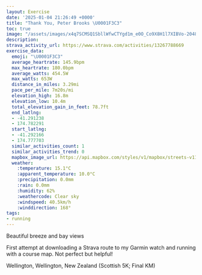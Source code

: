```yaml
---
layout: Exercise
date: '2025-01-04 21:26:49 +0000'
title: "Thank You, Peter Brooks \U0001F3C3"
toc: true
image: "/assets/images/x4q7SCMSQ1SbllWfwCTYgd1m_e0O_Co9X8H1l7XIBVo-2048x1536.jpg.jpeg"
description:
strava_activity_url: https://www.strava.com/activities/13267788669
exercise_data:
  emoji: "\U0001F3C3"
  average_heartrate: 145.9bpm
  max_heartrate: 180.0bpm
  average_watts: 454.5W
  max_watts: 653W
  distance_in_miles: 3.29mi
  pace_per_mile: 7m20s/mi
  elevation_high: 16.8m
  elevation_low: 10.4m
  total_elevation_gain_in_feet: 78.7ft
  end_latlng:
  - -41.291238
  - 174.782291
  start_latlng:
  - -41.292166
  - 174.777703
  similar_activities_count: 1
  similar_activities_trend: 0
  mapbox_image_url: https://api.mapbox.com/styles/v1/mapbox/streets-v11/static/path-5+787af2-1.0(n%60%60%7BFeuwi%60%40Ji%40Zm%40TcAZs%40J%7B%40WMWEYM_%40IEEMEa%40KYQWEIGIIQIEE%3FC%5DYe%40Uc%40Ma%40UCG%3FE%5C%7BAL_%40%5EiBCEYGMEOS%5DFQTE%40M%3Fe%40FU%3Fi%40H%7D%40%3Fu%40HgAl%40%7B%40PGLGVA%7CA%40jALnBCd%40Jt%40%3Fh%40Hd%40%3Fl%40APMH%5DFe%40D_BHsATKHOZs%40bASL%7D%40PaBR%5BHmBTQASI%5Da%40Ua%40UAoAP%5B%40k%40NK%40YJcALc%40%3FkAVKA%5DQg%40Ke%40U%7D%40YS%40oB%5Eg%40Bw%40aAWWC%40%40BLRp%40t%40d%40%5Ev%40%5CDD%40Ft%40%5Cv%40h%40b%40H~Ap%40JFVXT%40vBYZADBFLBXHzB%3Fh%40JTVHPPT%60%40RD%5C%3Ff%40NHCJFNBVPPNJFHPDBL%40d%40Tn%40%60%40F%3FVHNPTd%40RNFANLLDBERHFCJ%40VHj%40f%40f%40L~%40%5ENBv%40XRNFTJFFBT%3F%5Ca%40FUJONIVa%40p%40s%40l%40_%40DMLKVC%40UNSb%40Wj%40q%40LSp%40u%40L%5DZe%40JYd%40s%40Rk%40NUVm%40NUP_%40t%40qAW%5DqCsAKO%7B%40m%40%3FMR%5B%40IQGY%3FYIg%40Ws%40UUMgAg%40IIEYIOa%40KU%7D%40KcBOoDGm%40%3Fw%40DMRY%5EUnAOr%40Un%40KBEYcC%3Fu%40FoALaBFqC%40WCGCCgC%5Eg%40%40sBTuAHk%40JM%3FMBGLAZBNHLLD%7CAMX%3FpBK%7C%40I%5EGb%40ALGVCJDHNEp%40),pin-s-s+e5b22e(174.77987,-41.29304),pin-s-f+89ae00(174.78537000000006,-41.290570000000024)/auto/800x800?access_token=pk.eyJ1Ijoiam9zaGJlY2ttYW4iLCJhIjoiY205eWR2aDd1MWZ6djJrbXc4a3M0bWZleiJ9.XiG9OWkNcZk2QzjJbxLB4A
  weather:
    :temperature: 15.1°C
    :apparent_temperature: 10.0°C
    :precipitation: 0.0mm
    :rain: 0.0mm
    :humidity: 62%
    :weathercode: Clear sky
    :windspeed: 40.5km/h
    :winddirection: 168°
tags:
- running
---
```

Beautiful breeze and bay views

First attempt at downloading a Strava route to my Garmin watch and running with a course map. Not perfect but helpful!

Wellington, Wellington, New Zealand (Scottish 5K; Final KM)
